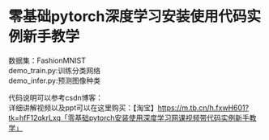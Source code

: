 # 零基础pytorch深度学习安装使用代码实例新手教学
  
数据集：FashionMNIST  
demo_train.py:训练分类网络  
demo_infer.py:预测图像种类  
  
代码说明可以参考csdn博客：  
详细讲解视频以及ppt可以在这里购买：【淘宝】https://m.tb.cn/h.fxwH601?tk=hfF12qkrLxq「零基础pytorch安装使用深度学习网课视频带代码实例新手教学」  
